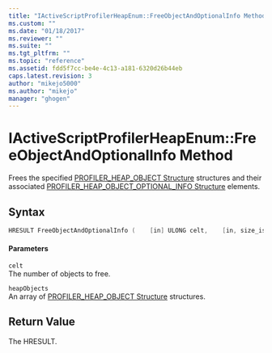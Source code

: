 ```yaml
---
title: "IActiveScriptProfilerHeapEnum::FreeObjectAndOptionalInfo Method | Microsoft Docs"
ms.custom: ""
ms.date: "01/18/2017"
ms.reviewer: ""
ms.suite: ""
ms.tgt_pltfrm: ""
ms.topic: "reference"
ms.assetid: fdd5f7cc-be4e-4c13-a181-6320d26b44eb
caps.latest.revision: 3
author: "mikejo5000"
ms.author: "mikejo"
manager: "ghogen"
---
```

# IActiveScriptProfilerHeapEnum::FreeObjectAndOptionalInfo Method
Frees the specified [PROFILER_HEAP_OBJECT Structure](../../winscript/reference/profiler-heap-object-structure.md) structures and their associated [PROFILER_HEAP_OBJECT_OPTIONAL_INFO Structure](../../winscript/reference/profiler-heap-object-optional-info-structure.md) elements.  
  
## Syntax  
  
```cpp
HRESULT FreeObjectAndOptionalInfo (    [in] ULONG celt,    [in, size_is(celt)] PROFILER_HEAP_OBJECT** heapObjects);  
```  
  
#### Parameters  
 `celt`  
 The number of objects to free.  
  
 `heapObjects`  
 An array of [PROFILER_HEAP_OBJECT Structure](../../winscript/reference/profiler-heap-object-structure.md) structures.  
  
## Return Value  
 The HRESULT.